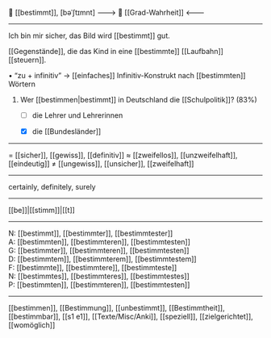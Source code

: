 🎯 [[bestimmt]], [bəˈʃtɪmnt]
---> 🧩 [[Grad-Wahrheit]] <---

---
Ich bin mir sicher, das Bild wird [[bestimmt]] gut.

[[Gegenstände]], die das Kind in eine [[bestimmte]] [[Laufbahn]] [[steuern]].  

• “zu + infinitiv” → [[einfaches]] Infinitiv-Konstrukt nach [[bestimmten]] Wörtern

1. Wer [[bestimmen|bestimmt]] in Deutschland die [[Schulpolitik]]? (83%)
	- [ ] die Lehrer und Lehrerinnen
	- [x] die [[Bundesländer]]


---
= [[sicher]], [[gewiss]], [[definitiv]]
≈ [[zweifellos]], [[unzweifelhaft]], [[eindeutig]]
≠ [[ungewiss]], [[unsicher]], [[zweifelhaft]]

---
certainly, definitely, surely

---
[[be]]|[[stimm]]|[[t]]

---
N: [[bestimmt]], [[bestimmter]], [[bestimmtester]]  
A: [[bestimmten]], [[bestimmteren]], [[bestimmtesten]]  
G: [[bestimmter]], [[bestimmteren]], [[bestimmtesten]]  
D: [[bestimmtem]], [[bestimmterem]], [[bestimmtestem]]  
F: [[bestimmte]], [[bestimmtere]], [[bestimmteste]]  
N: [[bestimmtes]], [[bestimmteres]], [[bestimmtestes]]  
P: [[bestimmten]], [[bestimmteren]], [[bestimmtesten]]  

---
[[bestimmen]], [[Bestimmung]], [[unbestimmt]], [[Bestimmtheit]], [[bestimmbar]], [[s1 e1]], [[Texte/Misc/Anki]], [[speziell]], [[zielgerichtet]], [[womöglich]]